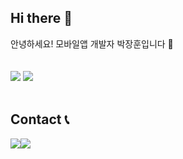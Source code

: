 <h2> Hi there 👋</h2> 
<div> 안녕하세요! 모바일앱 개발자 박장훈입니다 📱 </div>
<br>
<br>
<div>
  <img src="https://github-readme-stats.vercel.app/api?username=gretea5&theme=tokyonight&show_icons=true"/>
  <img src="http://mazassumnida.wtf/api/v2/generate_badge?boj=gretea5" />
</div>
<br>
<h2> Contact 📞</h2>
<div style="display:flex; flex-direction:row;">
  <a href="mailto:gretea4489@gmail.com">
    <img src="https://img.shields.io/badge/Gmail-EA4335?style=for-the-badge&logo=Gmail&logoColor=white"> 
  </a>
  <a href="https://www.instagram.com/pjhoon0223/">
    <img src="https://img.shields.io/badge/Instagram-E4405F?style=for-the-badge&logo=Instagram&logoColor=white"> 
  </a>
</div>
